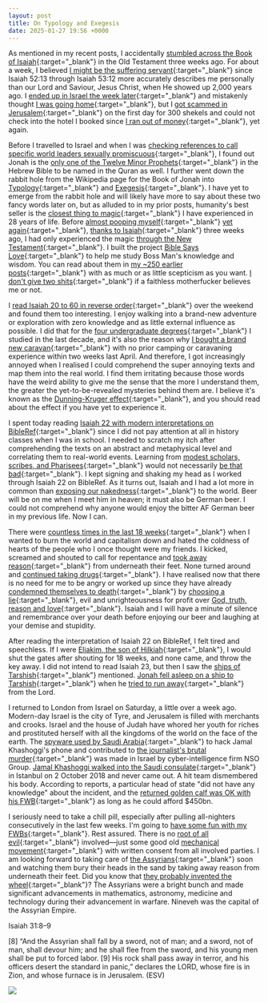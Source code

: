 ```yaml
---
layout: post
title: On Typology and Exegesis
date: 2025-01-27 19:56 +0000
---
```


As mentioned in my recent posts, I accidentally [stumbled across the Book of Isaiah](../on-holiday/){:target="_blank"} in the Old Testament three weeks ago. For about a week, I believed [I might be the suffering servant](../on-suffering-servant/){:target="_blank"} since Isaiah 52:13 through Isaiah 53:12 more accurately describes me personally than our Lord and Saviour, Jesus Christ, when He showed up 2,000 years ago. I [ended up in Israel the week later](../on-judgement-day/){:target="_blank"} and mistakenly thought [I was going home](../on-going-home/){:target="_blank"}, but I [got scammed in Jerusalem](../on-2012/){:target="_blank"} on the first day for 300 shekels and could not check into the hotel I booked since [I ran out of money](../on-my-situation/){:target="_blank"}, yet again.

Before I travelled to Israel and when I was [checking references to call specific world leaders sexually promiscuous](../on-pgp/){:target="_blank"}, I found out Jonah is the [only one of the Twelve Minor Prophets](https://en.wikipedia.org/wiki/Book_of_Jonah){:target="_blank"} in the Hebrew Bible to be named in the Quran as well. I further went down the rabbit hole from the Wikipedia page for the Book of Jonah into [Typology](https://en.wikipedia.org/wiki/Typology_(theology)#Example_of_Jonah){:target="_blank"} and [Exegesis](https://en.wikipedia.org/wiki/Exegesis){:target="_blank"}. I have yet to emerge from the rabbit hole and will likely have more to say about these two fancy words later on, but as alluded to in my prior posts, humanity's best seller is the [closest thing to magic](../reasoning-behind-going-rome-fig-tree/){:target="_blank"} I have experienced in 28 years of life. Before [almost pooping myself](../on-confirmation/){:target="_blank"} [yet again](../on-esther/){:target="_blank"}, [thanks to Isaiah](../on-mistake/){:target="_blank"} three weeks ago, I had only experienced the magic [through the New Testament](../on-pgp/){:target="_blank"}. I built the project [Bible Says Love](../on-cheating-bible-says-love/){:target="_blank"} to help me study Boss Man's knowledge and wisdom. You can read about them in [my ~250 earlier posts](../../timeline/){:target="_blank"} with as much or as little scepticism as you want. [I don't give two shits](../on-love-faith-hope/){:target="_blank"} if a faithless motherfucker believes me or not.

I [read Isaiah 20 to 60 in reverse order](../on-isaiah-20-60/){:target="_blank"} over the weekend and found them too interesting. I enjoy walking into a brand-new adventure or exploration with zero knowledge and as little external influence as possible. I did that for the [four undergraduate degrees](https://www.linkedin.com/in/jonah-troublemaker-yang/details/education/){:target="_blank"} I studied in the last decade, and it's also the reason why [I bought a brand new caravan](../on-love-death/){:target="_blank"} with no prior camping or caravaning experience within two weeks last April. And therefore, I got increasingly annoyed when I realised I could comprehend the super annoying texts and map them into the real world. I find them irritating because those words have the weird ability to give me the sense that the more I understand them, the greater the yet-to-be-revealed mysteries behind them are. I believe it's known as the [Dunning-Kruger effect](https://en.wikipedia.org/wiki/Dunning%E2%80%93Kruger_effect){:target="_blank"}, and you should read about the effect if you have yet to experience it.

I spent today reading [Isaiah 22 with modern interpretations on BibleRef](https://www.bibleref.com/Isaiah/22/Isaiah-22-1.html){:target="_blank"} since I did not pay attention at all in history classes when I was in school. I needed to scratch my itch after comprehending the texts on an abstract and metaphysical level and correlating them to real-world events. Learning from [modest scholars, scribes, and Pharisees](../on-fat-man-little-boy-dr-modest/){:target="_blank"} would not necessarily [be that bad](../on-academia/){:target="_blank"}. I kept signing and shaking my head as I worked through Isaiah 22 on BibleRef. As it turns out, Isaiah and I had a lot more in common than [exposing our nakedness](../on-isaiah-20-60/){:target="_blank"} to the world. Beer will be on me when I meet him in heaven; it must also be German beer. I could not comprehend why anyone would enjoy the bitter AF German beer in my previous life. Now I can.

There were [countless times in the last 18 weeks](../on-what-i-want/){:target="_blank"} when I wanted to burn the world and capitalism down and hated the coldness of hearts of the people who I once thought were my friends. I kicked, screamed and shouted to call for repentance and [took away reason](../on-faith-precedes-reason/){:target="_blank"} from underneath their feet. None turned around and [continued taking drugs](../on-drug-money-addiction/){:target="_blank"}. I have realised now that there is no need for me to be angry or worked up since they have already [condemned themselves to death](../on-we-all-die/){:target="_blank"} by [choosing a lie](../on-genesis-3-fall-man/){:target="_blank"}, evil and unrighteousness for profit over [God, truth, reason and love](../on-eternal-life/){:target="_blank"}. Isaiah and I will have a minute of silence and remembrance over your death before enjoying our beer and laughing at your demise and stupidity.

After reading the interpretation of Isaiah 22 on BibleRef, I felt tired and speechless. If I were [Eliakim, the son of Hilkiah](https://www.bibleref.com/Isaiah/22/Isaiah-22-20.html){:target="_blank"}, I would shut the gates after shouting for 18 weeks, and none came, and throw the key away. I did not intend to read Isaiah 23, but then I saw the [ships of Tarshish](https://www.bibleref.com/Isaiah/23/Isaiah-23-1.html){:target="_blank"} mentioned. [Jonah fell asleep on a ship to Tarshish](https://www.esv.org/Jonah+1/){:target="_blank"} when he [tried to run away](../reasoning-behind-preaching-mainland-china-jonah-style/){:target="_blank"} from the Lord.

I returned to London from Israel on Saturday, a little over a week ago. Modern-day Israel is the city of Tyre, and Jerusalem is filled with merchants and crooks. Israel and the house of Judah have whored her youth for riches and prostituted herself with all the kingdoms of the world on the face of the earth. The [spyware used by Saudi Arabia](https://www.reuters.com/world/middle-east/khashoggis-widow-sues-israeli-spyware-company-nso-over-phone-hacking-2023-06-16/){:target="_blank"} to hack Jamal Khashoggi's phone and contributed to [the journalist's brutal murder](https://www.bbc.co.uk/news/world-europe-45812399){:target="_blank"} was made in Israel by cyber-intelligence firm NSO Group. [Jamal Khashoggi walked into the Saudi consulate](../on-fear/){:target="_blank"} in Istanbul on 2 October 2018 and never came out. A hit team dismembered his body. According to reports, a particular head of state "did not have any knowledge" about the incident, and the [returned golden calf was OK with his FWB](https://www.bbc.co.uk/news/world-us-canada-46283355){:target="_blank"} as long as he could afford $450bn.

I seriously need to take a chill pill, especially after pulling all-nighters consecutively in the last few weeks. I'm going to [have some fun with my FWBs](../on-my-salvation/){:target="_blank"}. Rest assured. There is no [root of all evil](../on-two-masters-god-money/){:target="_blank"} involved—just some good old [mechanical movement](../on-my-peculiarities-extremely-nsfw/){:target="_blank"} with written consent from all involved parties.
I am looking forward to taking care of [the Assyrians](../on-academia/){:target="_blank"} soon and watching them bury their heads in the sand by taking away reason from underneath their feet. Did you know that [they probably invented the wheel](https://thefierceassyrians.weebly.com/science-and-technology.html){:target="_blank"}? The Assyrians were a bright bunch and made significant advancements in mathematics, astronomy, medicine and technology during their advancement in warfare. Nineveh was the capital of the Assyrian Empire.

Isaiah 31:8–9

[8] “And the Assyrian shall fall by a sword, not of man;
    and a sword, not of man, shall devour him;
and he shall flee from the sword,
    and his young men shall be put to forced labor.
[9] His rock shall pass away in terror,
    and his officers desert the standard in panic,”
declares the LORD, whose fire is in Zion,
    and whose furnace is in Jerusalem. (ESV)

![](/6l9STctx2cDgZwpq.jpeg)
